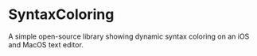 # SyntaxColoring

A simple open-source library showing dynamic syntax coloring on an iOS and MacOS text editor.

